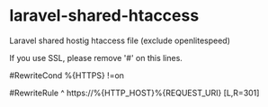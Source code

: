 # laravel-shared-htaccess
Laravel shared hostig htaccess file (exclude openlitespeed)

If you use SSL, please remove '#' on this lines.

#RewriteCond %{HTTPS} !=on

#RewriteRule ^ https://%{HTTP_HOST}%{REQUEST_URI} [L,R=301]
